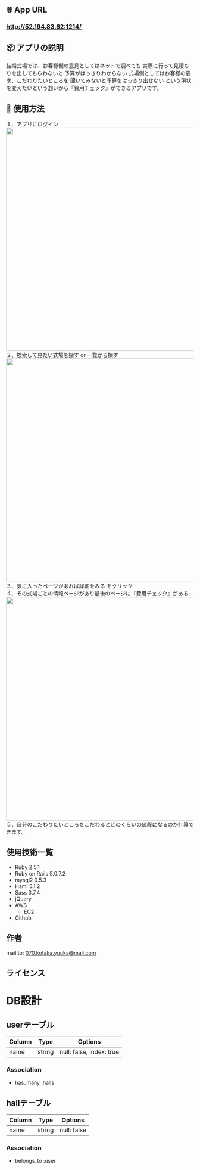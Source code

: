 ## 🌐 App URL

### **http://52.194.83.62:1214/**  

## 📦 アプリの説明
結婚式場では、お客様側の意見としてはネットで調べても
実際に行って見積もりを出してもらわないと
予算がはっきりわからない
式場側としてはお客様の要求、こだわりたいところを
聞いてみないと予算をはっきり出せない
という現状を変えたいという想いから『費用チェック』ができるアプリです。

## 💬 使用方法

１、アプリにログイン<br>
  <img src="https://i.gyazo.com/5d2d10f7775bb52f675a039c5501b066.png" width="600x600">
２、検索して見たい式場を探す or 一覧から探す<br>
  <img src="https://i.gyazo.com/003f69ebb6ea926654a85b5c26997092.jpg" width="600x600">
３、気に入ったページがあれば詳細をみる をクリック<br>
４、その式場ごとの情報ページがあり最後のページに『費用チェック』がある<br>
  <img src="https://i.gyazo.com/51dafe0433f5f53e6eff7e9b96417d6b.jpg" width="600x600">
５、自分のこだわりたいところをこだわるとどのくらいの値段になるのか計算できます。

 
## 使用技術一覧

- Ruby 2.5.1
- Ruby on Rails 5.0.7.2
- mysql2 0.5.3
- Haml 5.1.2
- Sass 3.7.4
- jQuery
- AWS
  - EC2
- Github
 
## 作者

mail to: 070.kotaka.yuuka@mail.com
 
## ライセンス
<!--  
[MIT](http://TomoakiTANAKA.mit-license.org)</blockquote> -->


# DB設計

## userテーブル
|Column|Type|Options|
|------|----|-------|
|name|string|null: false, index: true|

### Association
- has_many :halls

## hallテーブル

|Column|Type|Options|
|------|----|-------|
|name|string|null: false|

### Association
- belongs_to :user